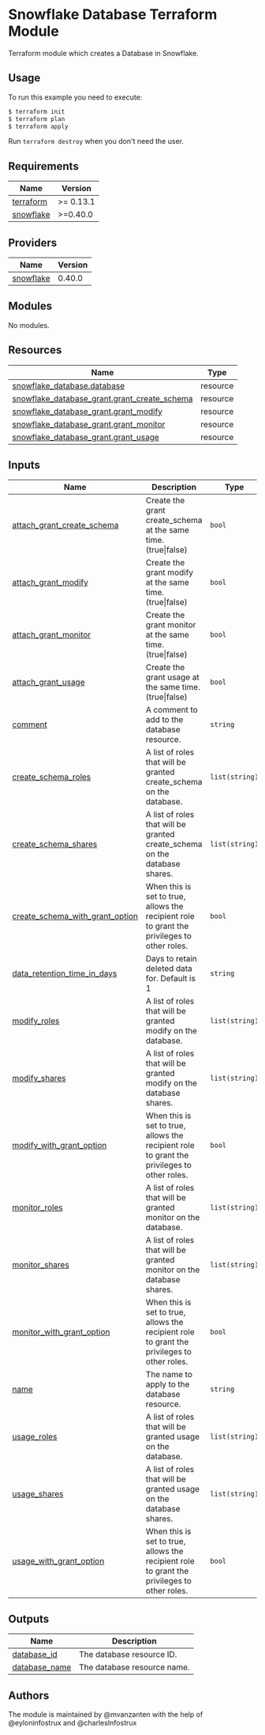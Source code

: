 # Snowflake Database Terraform Module
Terraform module which creates a Database in Snowflake.

## Usage

To run this example you need to execute:

```bash
$ terraform init
$ terraform plan
$ terraform apply
```

 Run `terraform destroy` when you don't need the user.

<!-- BEGINNING OF PRE-COMMIT-TERRAFORM DOCS HOOK -->
## Requirements

| Name | Version |
|------|---------|
| <a name="requirement_terraform"></a> [terraform](#requirement\_terraform) | >= 0.13.1 |
| <a name="requirement_snowflake"></a> [snowflake](#requirement\_snowflake) | >=0.40.0 |

## Providers

| Name | Version |
|------|---------|
| <a name="provider_snowflake"></a> [snowflake](#provider\_snowflake) | 0.40.0 |

## Modules

No modules.

## Resources

| Name | Type |
|------|------|
| [snowflake_database.database](https://registry.terraform.io/providers/Snowflake-Labs/snowflake/latest/docs/resources/database) | resource |
| [snowflake_database_grant.grant_create_schema](https://registry.terraform.io/providers/Snowflake-Labs/snowflake/latest/docs/resources/database_grant) | resource |
| [snowflake_database_grant.grant_modify](https://registry.terraform.io/providers/Snowflake-Labs/snowflake/latest/docs/resources/database_grant) | resource |
| [snowflake_database_grant.grant_monitor](https://registry.terraform.io/providers/Snowflake-Labs/snowflake/latest/docs/resources/database_grant) | resource |
| [snowflake_database_grant.grant_usage](https://registry.terraform.io/providers/Snowflake-Labs/snowflake/latest/docs/resources/database_grant) | resource |

## Inputs

| Name | Description | Type | Default | Required |
|------|-------------|------|---------|:--------:|
| <a name="input_attach_grant_create_schema"></a> [attach\_grant\_create\_schema](#input\_attach\_grant\_create\_schema) | Create the grant create\_schema at the same time. (true\|false) | `bool` | `false` | no |
| <a name="input_attach_grant_modify"></a> [attach\_grant\_modify](#input\_attach\_grant\_modify) | Create the grant modify at the same time. (true\|false) | `bool` | `false` | no |
| <a name="input_attach_grant_monitor"></a> [attach\_grant\_monitor](#input\_attach\_grant\_monitor) | Create the grant monitor at the same time. (true\|false) | `bool` | `false` | no |
| <a name="input_attach_grant_usage"></a> [attach\_grant\_usage](#input\_attach\_grant\_usage) | Create the grant usage at the same time. (true\|false) | `bool` | `false` | no |
| <a name="input_comment"></a> [comment](#input\_comment) | A  comment to add to the database resource. | `string` | `"Created by Terraform."` | no |
| <a name="input_create_schema_roles"></a> [create\_schema\_roles](#input\_create\_schema\_roles) | A list of roles that will be granted create\_schema on the database. | `list(string)` | `[]` | no |
| <a name="input_create_schema_shares"></a> [create\_schema\_shares](#input\_create\_schema\_shares) | A list of roles that will be granted create\_schema on the database shares. | `list(string)` | `[]` | no |
| <a name="input_create_schema_with_grant_option"></a> [create\_schema\_with\_grant\_option](#input\_create\_schema\_with\_grant\_option) | When this is set to true, allows the recipient role to grant the privileges to other roles. | `bool` | `false` | no |
| <a name="input_data_retention_time_in_days"></a> [data\_retention\_time\_in\_days](#input\_data\_retention\_time\_in\_days) | Days to retain deleted data for. Default is 1 | `string` | `1` | no |
| <a name="input_modify_roles"></a> [modify\_roles](#input\_modify\_roles) | A list of roles that will be granted modify on the database. | `list(string)` | `[]` | no |
| <a name="input_modify_shares"></a> [modify\_shares](#input\_modify\_shares) | A list of roles that will be granted modify on the database shares. | `list(string)` | `[]` | no |
| <a name="input_modify_with_grant_option"></a> [modify\_with\_grant\_option](#input\_modify\_with\_grant\_option) | When this is set to true, allows the recipient role to grant the privileges to other roles. | `bool` | `false` | no |
| <a name="input_monitor_roles"></a> [monitor\_roles](#input\_monitor\_roles) | A list of roles that will be granted monitor on the database. | `list(string)` | `[]` | no |
| <a name="input_monitor_shares"></a> [monitor\_shares](#input\_monitor\_shares) | A list of roles that will be granted monitor on the database shares. | `list(string)` | `[]` | no |
| <a name="input_monitor_with_grant_option"></a> [monitor\_with\_grant\_option](#input\_monitor\_with\_grant\_option) | When this is set to true, allows the recipient role to grant the privileges to other roles. | `bool` | `false` | no |
| <a name="input_name"></a> [name](#input\_name) | The name to apply to the database resource. | `string` | n/a | yes |
| <a name="input_usage_roles"></a> [usage\_roles](#input\_usage\_roles) | A list of roles that will be granted usage on the database. | `list(string)` | `[]` | no |
| <a name="input_usage_shares"></a> [usage\_shares](#input\_usage\_shares) | A list of roles that will be granted usage on the database shares. | `list(string)` | `[]` | no |
| <a name="input_usage_with_grant_option"></a> [usage\_with\_grant\_option](#input\_usage\_with\_grant\_option) | When this is set to true, allows the recipient role to grant the privileges to other roles. | `bool` | `false` | no |

## Outputs

| Name | Description |
|------|-------------|
| <a name="output_database_id"></a> [database\_id](#output\_database\_id) | The database resource ID. |
| <a name="output_database_name"></a> [database\_name](#output\_database\_name) | The database resource name. |
<!-- END OF PRE-COMMIT-TERRAFORM DOCS HOOK -->

## Authors
The module is maintained by @mvanzanten  with the help of @eyloninfostrux  and @charlesInfostrux
